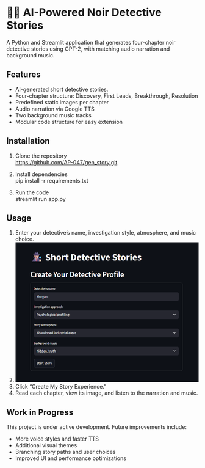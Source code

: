 # 🕵🏻 AI-Powered Noir Detective Stories

A Python and Streamlit application that generates four-chapter noir detective stories using GPT-2, with matching audio narration and background music.

## Features

- AI-generated short detective stories.
- Four-chapter structure: Discovery, First Leads, Breakthrough, Resolution
- Predefined static images per chapter
- Audio narration via Google TTS
- Two background music tracks
- Modular code structure for easy extension

## Installation

1. Clone the repository  
   https://github.com/AP-047/gen_story.git

3. Install dependencies
   <br> pip install -r requirements.txt

5. Run the code
   <br> streamlit run app.py

## Usage
1. Enter your detective’s name, investigation style, atmosphere, and music choice.
2. <img src="./assets/images/detective_profile.png">
3. Click “Create My Story Experience.”
4. Read each chapter, view its image, and listen to the narration and music.



## Work in Progress
This project is under active development. Future improvements include:
- More voice styles and faster TTS
- Additional visual themes
- Branching story paths and user choices
- Improved UI and performance optimizations
